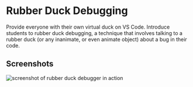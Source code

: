 # Rubber Duck Debugging

Provide everyone with their own virtual duck on VS Code. Introduce students to rubber duck debugging, a technique that involves talking to a rubber duck (or any inanimate, or even animate object) about a bug in their code.

## Screenshots

![screenshot of rubber duck debugger in action](https://github.com/leandrocrs/ddb50.vsix/blob/main/docs/demo.png?raw=true)